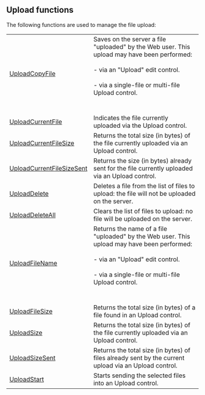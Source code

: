 


## Upload functions
			



<a name="NOTE1"></a>
<a name="NOTE1_1"></a>
The following functions are used to manage the file upload:



|   |   |
| --- | --- |
| [UploadCopyFile](../WDLang2/3012023.md) | Saves on the server a file "uploaded" by the Web user. This upload may have been performed: <br><br>- via an "Upload" edit control. <br><br>- via a single-file or multi-file Upload control.<br><br><br> |
| [UploadCurrentFile](../WDLang2/1000018798.md) | Indicates the file currently uploaded via the Upload control. |
| [UploadCurrentFileSize](../WDLang2/1000018797.md) | Returns the total size (in bytes) of the file currently uploaded via an Upload control. |
| [UploadCurrentFileSizeSent](../WDLang2/1000018796.md) | Returns the size (in bytes) already sent for the file currently uploaded via an Upload control. |
| [UploadDelete](../WDLang2/1000018808.md) | Deletes a file from the list of files to upload: the file will not be uploaded on the server. |
| [UploadDeleteAll](../WDLang2/1000018809.md) | Clears the list of files to upload: no file will be uploaded on the server. |
| [UploadFileName](../WDLang2/3012022.md) | Returns the name of a file "uploaded" by the Web user. This upload may have been performed: <br><br>- via an "Upload" edit control. <br><br>- via a single-file or multi-file Upload control.<br><br><br> |
| [UploadFileSize](../WDLang2/1000019035.md) | Returns the total size (in bytes) of a file found in an Upload control. |
| [UploadSize](../WDLang2/1000018795.md) | Returns the total size (in bytes) of the file currently uploaded via an Upload control. |
| [UploadSizeSent](../WDLang2/1000018794.md) | Returns the total size (in bytes) of files already sent by the current upload via an Upload control. |
| [UploadStart](../WDLang2/1000018793.md) | Starts sending the selected files into an Upload control. |






